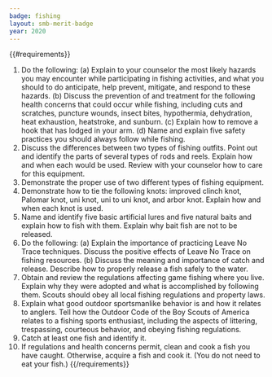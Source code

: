 ```yaml
---
badge: fishing
layout: smb-merit-badge
year: 2020
---
```


{{#requirements}}
1. Do the following:
    (a) Explain to your counselor the most likely hazards you may encounter while participating in fishing activities, and what you should to do anticipate, help prevent, mitigate, and respond to these hazards.
    (b) Discuss the prevention of and treatment for the following health concerns that could occur while fishing, including cuts and scratches, puncture wounds, insect bites, hypothermia, dehydration, heat exhaustion, heatstroke, and sunburn.
    (c) Explain how to remove a hook that has lodged in your arm.
    (d) Name and explain five safety practices you should always follow while fishing.
2. Discuss the differences between two types of fishing outfits. Point out and identify the parts of several types of rods and reels. Explain how and when each would be used. Review with your counselor how to care for this equipment.
3. Demonstrate the proper use of two different types of fishing equipment.
4. Demonstrate how to tie the following knots: improved clinch knot, Palomar knot, uni knot, uni to uni knot, and arbor knot. Explain how and when each knot is used.
5. Name and identify five basic artificial lures and five natural baits and explain how to fish with them. Explain why bait fish are not to be released.
6. Do the following:
    (a) Explain the importance of practicing Leave No Trace techniques. Discuss the positive effects of Leave No Trace on fishing resources.
    (b) Discuss the meaning and importance of catch and release. Describe how to properly release a fish safely to the water.
7. Obtain and review the regulations affecting game fishing where you live. Explain why they were adopted and what is accomplished by following them.
    Scouts should obey all local fishing regulations and property laws.
8. Explain what good outdoor sportsmanlike behavior is and how it relates to anglers. Tell how the Outdoor Code of the Boy Scouts of America relates to a fishing sports enthusiast, including the aspects of littering, trespassing, courteous behavior, and obeying fishing regulations.
9. Catch at least one fish and identify it.
10. If regulations and health concerns permit, clean and cook a fish you have caught. Otherwise, acquire a fish and cook it. (You do not need to eat your fish.)
{{/requirements}}
